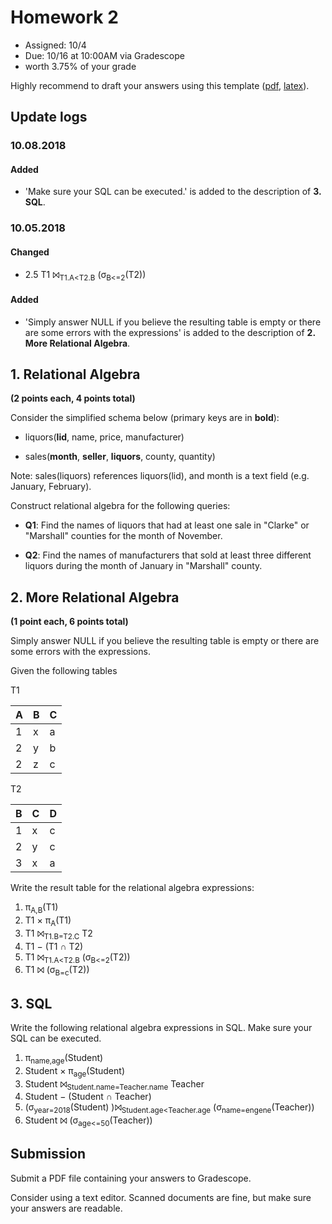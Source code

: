 # Homework 2

* Assigned: 10/4
* Due: 10/16 at 10:00AM via Gradescope
* worth 3.75% of your grade 

Highly recommend to draft your answers using this template ([pdf](hw2_template.pdf), [latex](hw2_template.tex)).

## Update logs
### 10.08.2018
#### Added
- 'Make sure your SQL can be executed.' is added to the description of **3. SQL**.

### 10.05.2018
#### Changed
- 2.5 T1 ⨝<sub>T1.A&lt;T2.B</sub> (σ<sub>B&lt;=2</sub>(T2))

#### Added
- 'Simply answer NULL if you believe the resulting table is empty or there are some errors with the expressions' is added to the description of **2. More Relational Algebra**.


## 1. Relational Algebra

**(2 points each, 4 points total)**

Consider the simplified schema below (primary keys are in **bold**):

* liquors(**lid**, name, price, manufacturer)
  
* sales(**month**, **seller**, **liquors**, county, quantity)

Note: sales(liquors) references liquors(lid), and month is a text field (e.g. January, February).

Construct relational algebra for the following queries:

* **Q1**: Find the names of liquors that had at least one sale in "Clarke" or "Marshall" counties for the month of November.

* **Q2**: Find the names of manufacturers that sold at least three different liquors during the month of January in "Marshall" county.



## 2. More Relational Algebra

**(1 point each, 6 points total)**

Simply answer NULL if you believe the resulting table is empty or there are some errors with the expressions.

Given the following tables


T1

|A | B | C |  
|---|---|---|
|1 | x | a |
|2 | y | b |
|2 | z | c | 

T2

B | C | D
---|---|---
1 | x | c
2 | y | c
3 | x | a


Write the result table for the relational algebra expressions:


1. π<sub>A,B</sub>(T1)
2. T1 × π<sub>A</sub>(T1)
3. T1 ⨝<sub>T1.B=T2.C</sub> T2 
4. T1 − (T1 ∩ T2)
5. T1 ⨝<sub>T1.A&lt;T2.B</sub> (σ<sub>B&lt;=2</sub>(T2))
6. T1 ⨝ (σ<sub>B=c</sub>(T2))

## 3. SQL
Write the following relational algebra expressions in SQL. Make sure your SQL can be executed.

1. π<sub>name,age</sub>(Student)
2. Student × π<sub>age</sub>(Student)
3. Student ⨝<sub>Student.name=Teacher.name</sub> Teacher 
4. Student − (Student ∩ Teacher)
5. (σ<sub>year=2018</sub>(Student) )⨝<sub>Student.age&lt;Teacher.age</sub> (σ<sub>name=engene</sub>(Teacher))
6. Student ⨝ (σ<sub>age&lt;=50</sub>(Teacher))


## Submission

Submit a PDF file containing your answers to Gradescope.

Consider using a text editor. Scanned documents are fine, but make sure your answers are readable.

